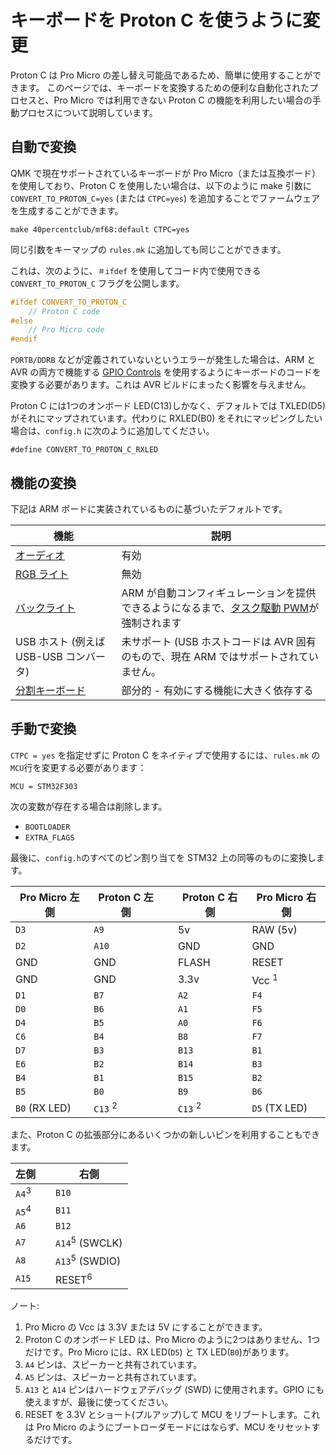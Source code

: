 # キーボードを Proton C を使うように変更

<!---
  grep --no-filename "^[ ]*git diff" docs/ja/*.md | sh
  original document: 0.9.46:docs/proton_c_conversion.md
  git diff 0.9.46 HEAD -- docs/proton_c_conversion.md | cat
-->

Proton C は Pro Micro の差し替え可能品であるため、簡単に使用することができます。
このページでは、キーボードを変換するための便利な自動化されたプロセスと、Pro Micro では利用できない Proton C の機能を利用したい場合の手動プロセスについて説明しています。

## 自動で変換

QMK で現在サポートされているキーボードが Pro Micro（または互換ボード）を使用しており、Proton C を使用したい場合は、以下のように make 引数に `CONVERT_TO_PROTON_C=yes` (または `CTPC=yes`) を追加することでファームウェアを生成することができます。

    make 40percentclub/mf68:default CTPC=yes

同じ引数をキーマップの `rules.mk` に追加しても同じことができます。

これは、次のように、`＃ifdef` を使用してコード内で使用できる `CONVERT_TO_PROTON_C` フラグを公開します。

```c
#ifdef CONVERT_TO_PROTON_C
    // Proton C code
#else
    // Pro Micro code
#endif
```

`PORTB/DDRB` などが定義されていないというエラーが発生した場合は、ARM と AVR の両方で機能する [GPIO Controls](ja/internals_gpio_control.md) を使用するようにキーボードのコードを変換する必要があります。これは AVR ビルドにまったく影響を与えません。

Proton C には1つのオンボード LED(C13)しかなく、デフォルトでは TXLED(D5) がそれにマップされています。代わりに RXLED(B0) をそれにマッピングしたい場合は、`config.h` に次のように追加してください。

    #define CONVERT_TO_PROTON_C_RXLED

## 機能の変換

下記は ARM ボードに実装されているものに基づいたデフォルトです。

| 機能                                  | 説明                                                                               |
|--------------------------------------|------------------------------------------------------------------------------------|
| [オーディオ](ja/feature_audio.md)      | 有効                                                                      |
| [RGB ライト](ja/feature_rgblight.md)  | 無効                                                                       |
| [バックライト](feature_backlight.md)   | ARM が自動コンフィギュレーションを提供できるようになるまで、[タスク駆動 PWM](ja/(feature_backlight.md#software-pwm-driver))が強制されます |
| USB ホスト (例えば USB-USB コンバータ)   | 未サポート (USB ホストコードは AVR 固有のもので、現在 ARM ではサポートされていません。 |
| [分割キーボード](ja/feature_split_keyboard.md) | 部分的 - 有効にする機能に大きく依存する                                 |

## 手動で変換

`CTPC = yes` を指定せずに Proton C をネイティブで使用するには、`rules.mk` の `MCU`行を変更する必要があります：

```
MCU = STM32F303
```

次の変数が存在する場合は削除します。

* `BOOTLOADER`
* `EXTRA_FLAGS`

最後に、`config.h`のすべてのピン割り当てを STM32 上の同等のものに変換します。

| Pro Micro 左側| Proton C 左側 | | Proton C 右側 | Pro Micro 右側 |
|--------------|--------------|-|--------------|---------------|
| `D3`         | `A9`         | | 5v           | RAW (5v)      |
| `D2`         | `A10`        | | GND          | GND           |
| GND          | GND          | | FLASH        | RESET         |
| GND          | GND          | | 3.3v         | Vcc <sup>1</sup> |
| `D1`         | `B7`         | | `A2`         | `F4`          |
| `D0`         | `B6`         | | `A1`         | `F5`          |
| `D4`         | `B5`         | | `A0`         | `F6`          |
| `C6`         | `B4`         | | `B8`         | `F7`          |
| `D7`         | `B3`         | | `B13`        | `B1`          |
| `E6`         | `B2`         | | `B14`        | `B3`          |
| `B4`         | `B1`         | | `B15`        | `B2`          |
| `B5`         | `B0`         | | `B9`         | `B6`          |
| `B0` (RX LED) | `C13` <sup>2</sup> | | `C13` <sup>2</sup> | `D5` (TX LED) |

また、Proton C の拡張部分にあるいくつかの新しいピンを利用することもできます。

| 左側 | | 右側 |
|------|-|-------|
| `A4`<sup>3</sup> | | `B10` |
| `A5`<sup>4</sup> | | `B11` |
| `A6` | | `B12` |
| `A7` | | `A14`<sup>5</sup> (SWCLK) |
| `A8` | | `A13`<sup>5</sup> (SWDIO) |
| `A15` | | RESET<sup>6</sup> |

ノート:

1. Pro Micro の Vcc は 3.3V または 5V にすることができます。
2. Proton C のオンボード LED は、Pro Micro のように2つはありません、1つだけです。Pro Micro には、RX LED(`D5`) と TX LED(`B0`)があります。
3. `A4` ピンは、スピーカーと共有されています。
4. `A5` ピンは、スピーカーと共有されています。
5. `A13` と `A14` ピンはハードウェアデバッグ (SWD) に使用されます。GPIO にも使えますが、最後に使ってください。
6. RESET を 3.3V とショート(プルアップ)して MCU をリブートします。これは Pro Micro のようにブートローダモードにはならず、MCU をリセットするだけです。
